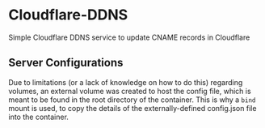 # Cloudflare-DDNS

Simple Cloudflare DDNS service to update CNAME records in Cloudflare

## Server Configurations

Due to limitations (or a lack of knowledge on how to do this) regarding volumes, an external volume was created to host the config file, which is meant to be found in the root directory of the container. This is why a `bind` mount is used, to copy the details of the externally-defined config.json file into the container.
